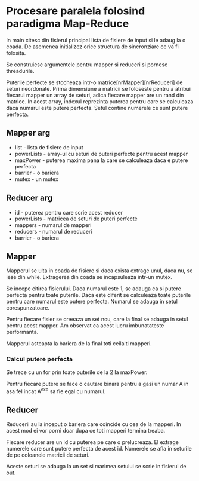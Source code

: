 # Procesare paralela folosind paradigma Map-Reduce

In main citesc din fisierul principal lista de fisiere de input si le adaug la o coada. De asemenea initializez orice structura de sincronziare ce va fi folosita.

Se construiesc argumentele pentru mapper si reduceri si pornesc threadurile.

Puterile perfecte se stocheaza intr-o matrice[nrMapper][nrReduceri] de seturi neordonate. Prima dimensiune a matricii se foloseste pentru a atribui fiecarui mapper un array de seturi, adica fiecare mapper are un rand din matrice. In acest array, indexul reprezinta puterea pentru care se calculeaza daca numarul este putere perfecta. Setul contine numerele ce sunt putere perfecta.

## Mapper arg

* list - lista de fisiere de input
* powerLists - array-ul cu seturi de puteri perfecte pentru acest mapper
* maxPower - puterea maxima pana la care se calculeaza daca e putere perfecta
* barrier - o bariera
* mutex - un mutex

## Reducer arg

* id - puterea pentru care scrie acest reducer
* powerLists - matricea de seturi de puteri perfecte
* mappers - numarul de mapperi
* reducers - numarul de reduceri
* barrier - o bariera

## Mapper

Mapperul se uita in coada de fisiere si daca exista extrage unul, daca nu, se iese din while. Extragerea din coada se incapsuleaza intr-un mutex.

Se incepe citirea fisierului. Daca numarul este 1, se adauga ca si putere perfecta pentru toate puterile. Daca este diferit se calculeaza toate puterile pentru care numarul este putere perfecta. Numarul se adauga in setul corespunzatoare.

Pentru fiecare fisier se creeaza un set nou, care la final se adauga in setul pentru acest mapper. Am observat ca acest lucru imbunatateste performanta.

Mapperul asteapta la bariera de la final toti ceilalti mapperi.

### Calcul putere perfecta

Se trece cu un for prin toate puterile de la 2 la maxPower.

Pentru fiecare putere se face o cautare binara pentru a gasi un numar A in asa fel incat A<sup>exp</sup> sa fie egal cu numarul.

## Reducer

Reducerii au la inceput o bariera care coincide cu cea de la mapperi. In acest mod ei vor porni doar dupa ce toti mapperi termina treaba.

Fiecare reducer are un id cu puterea pe care o prelucreaza. El extrage numerele care sunt putere perfecta de acest id. Numerele se afla in seturile de pe coloanele matricii de seturi.

Aceste seturi se adauga la un set si marimea setului se scrie in fisierul de out.